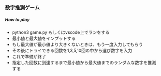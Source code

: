 ### 数字推測ゲーム
##### How to play
- python3 game.py もしくはvscode上でランをする
- 最小値と最大値をインプットする
- もし最大値が最小値より大きくないときは、もう一度入力してもらう
- その後にトライできる回数を1,3,5,10回の中から選び数字を入力
- これで準備が終了
- 指定した回数に到達するまで最小値から最大値までのランダムな数字を推測する
